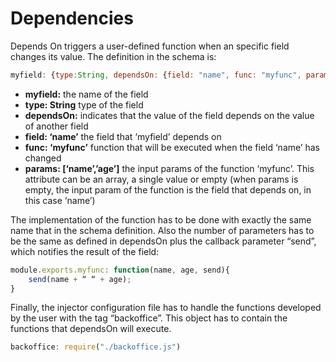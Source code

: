 # Dependencies
Depends On triggers a user-defined function when an specific field changes its value. The definition in the schema is:

```javascript
myfield: {type:String, dependsOn: {field: "name", func: "myfunc", params:['name', ‘age’]}},
```

* __myfield:__ the name of the field
* __type: String__ type of the field
* __dependsOn:__ indicates that the value of the field depends on the value of another field
* __field: ‘name’__ the field that ‘myfield’ depends on
* __func: ‘myfunc’__ function that will be executed when the field ‘name’ has changed
* __params: [‘name’,’age’]__ the input params of the function ‘myfunc’. This attribute can be an array, a single value or empty (when params is empty, the input param of the function is the field that depends on, in this case ‘name’)

The implementation of the function has to be done with exactly the same name that in the schema definition. Also the number of parameters has to be the same as defined in dependsOn plus the callback parameter “send”, which notifies the result of the field:

```javascript
module.exports.myfunc: function(name, age, send){
    send(name + “ “ + age);
}
```

Finally, the injector configuration file has to handle the functions developed by the user with the tag “backoffice”. This object has to contain the functions that dependsOn will execute.

```javascript
backoffice: require("./backoffice.js")
```
